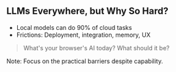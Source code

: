 <!-- .slide: data-background="linear-gradient(to bottom right, #004477, #007799)" -->

## LLMs Everywhere, but Why So Hard?

- Local models can do 90% of cloud tasks
- Frictions: Deployment, integration, memory, UX

<!-- .element: class="fragment" -->
> What's your browser's AI today? What should it be?

Note: Focus on the practical barriers despite capability. 